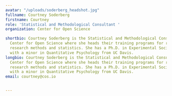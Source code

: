 ```yaml
---
avatar: "/uploads/soderberg_headshot.jpg"
fullname: Courtney Soderberg
firstname: Courtney
role: 'Statistical and Methodological Consultant '
organization: Center for Open Science

shortbio: Courtney Soderberg is the Statistical and Methodological Consultant at the
  Center for Open Science where she heads their training programs for reproducible
  research methods and statistics. She has a Ph.D. in Experimental Social Psychology
  with a minor in Quantitative Psychology from UC Davis.
longbio: Courtney Soderberg is the Statistical and Methodological Consultant at the
  Center for Open Science where she heads their training programs for reproducible
  research methods and statistics. She has a Ph.D. in Experimental Social Psychology
  with a minor in Quantitative Psychology from UC Davis.
email: courtney@cos.io


---
```

